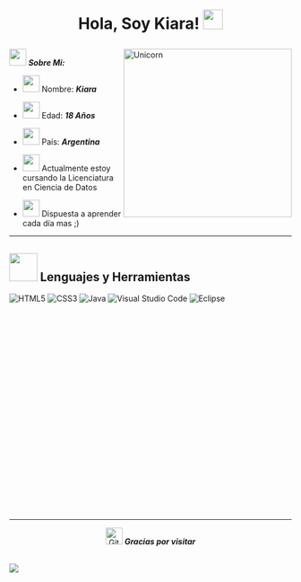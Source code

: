 <h1><p align="center">Hola, Soy Kiara! <a href="https://rahulmahesh.me/"><img src="https://media.giphy.com/media/hvRJCLFzcasrR4ia7z/giphy.gif" width="35px"></h1></a></p>

<img align="right" width=300px alt="Unicorn" src="https://media.giphy.com/media/3ohs4BSacFKI7A717y/giphy.gif" />

<img src="https://media.giphy.com/media/ObNTw8Uzwy6KQ/giphy.gif" width="30px">&nbsp;***Sobre Mi:***

- <img src="https://media.giphy.com/media/j1sGG7gbue5o2gS31X/giphy.gif" width="30px">&nbsp;Nombre: ***Kiara***

- <img src="https://media.giphy.com/media/1Bek3O06EXr6YaBcLy/giphy.gif" width="30px">&nbsp;Edad: ***18 Años***

- <img src="https://media.giphy.com/media/gicLJtvYJlEh0LSdCl/giphy.gif" width="30px">&nbsp;País: ***Argentina***
  
- <img src="https://media.giphy.com/media/7TcdtHOCxo3meUvPgj/giphy.gif" width="30px">&nbsp;Actualmente estoy cursando la Licenciatura en Ciencia de Datos

- <img src="https://media.giphy.com/media/1AgViXhq0ZzOZyYfHV/giphy.gif" width="30px">&nbsp;Dispuesta a aprender cada día mas ;)



<hr>


## <img src="https://media2.giphy.com/media/QssGEmpkyEOhBCb7e1/giphy.gif?cid=ecf05e47a0n3gi1bfqntqmob8g9aid1oyj2wr3ds3mg700bl&rid=giphy.gif" width="50px"> Lenguajes y Herramientas
![HTML5](https://img.shields.io/badge/html5-%23E34F26.svg?style=for-the-badge&logo=html5&logoColor=white) ![CSS3](https://img.shields.io/badge/css3-%231572B6.svg?style=for-the-badge&logo=css3&logoColor=white) ![Java](https://img.shields.io/badge/java-%23ED8B00.svg?style=for-the-badge&logo=java&logoColor=white)   ![Visual Studio Code](https://img.shields.io/badge/Visual%20Studio%20Code-0078d7.svg?style=for-the-badge&logo=visual-studio-code&logoColor=white) ![Eclipse](https://img.shields.io/badge/Eclipse-FE7A16.svg?style=for-the-badge&logo=Eclipse&logoColor=white)

<p align="center"> 
  <br>
  <br>
  <br>
  <br>
  <br>
  <br>
  <br>
  <br>
  <br>
  <br>
  <br>
  <br>
  <br>
  <br>
  <br>
  <br>
  <br>
  <br>
  <br>
  <br>
  <br>

<hr>
<p align="center">
<img src="https://media.giphy.com/media/8UHRm5oY4k4FDxq5QG/giphy.gif" width="30px" alt="GitHub-Status"/>&nbsp;<i><b>Gracias por visitar</b></i><br><br>

</p>

  <img src="https://raw.githubusercontent.com/saadeghi/saadeghi/master/dino.gif" /><br><br>

</p>


